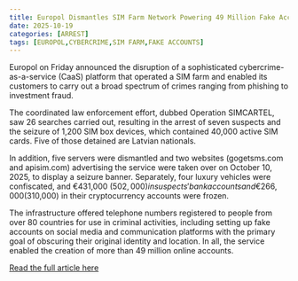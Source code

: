 ```yaml
---
title: Europol Dismantles SIM Farm Network Powering 49 Million Fake Accounts Worldwide
date: 2025-10-19
categories: [ARREST]
tags: [EUROPOL,CYBERCRIME,SIM FARM,FAKE ACCOUNTS]
---
```


Europol on Friday announced the disruption of a sophisticated cybercrime-as-a-service (CaaS) platform that operated a SIM farm and enabled its customers to carry out a broad spectrum of crimes ranging from phishing to investment fraud.

The coordinated law enforcement effort, dubbed Operation SIMCARTEL, saw 26 searches carried out, resulting in the arrest of seven suspects and the seizure of 1,200 SIM box devices, which contained 40,000 active SIM cards. Five of those detained are Latvian nationals.

In addition, five servers were dismantled and two websites (gogetsms.com and apisim.com) advertising the service were taken over on October 10, 2025, to display a seizure banner. Separately, four luxury vehicles were confiscated, and €431,000 ($502,000) in suspects' bank accounts and €266,000 ($310,000) in their cryptocurrency accounts were frozen.

The infrastructure offered telephone numbers registered to people from over 80 countries for use in criminal activities, including setting up fake accounts on social media and communication platforms with the primary goal of obscuring their original identity and location. In all, the service enabled the creation of more than 49 million online accounts.

[Read the full article here](https://thehackernews.com/2025/10/europol-dismantles-sim-farm-network.html) 
